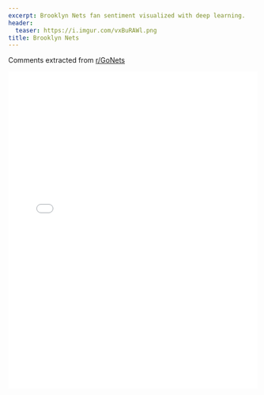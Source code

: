 ```yaml
---
excerpt: Brooklyn Nets fan sentiment visualized with deep learning.
header:
  teaser: https://i.imgur.com/vxBuRAWl.png
title: Brooklyn Nets
---
```


Comments extracted from [r/GoNets](https://reddit.com/r/GoNets)
<iframe id="igraph" scrolling="no" style="border:none;" seamless="seamless" src="/plots/NBA/BRK.html" height="640" width="100%"></iframe>
